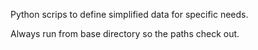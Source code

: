 Python scrips to define simplified data for specific needs.


Always run from base directory so the paths check out.